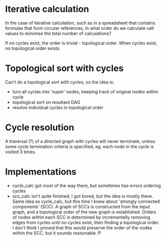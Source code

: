 # Iterative calculation

In the case of iterative calculation, such as in a spreadsheet that
contains formulas that form circular references, in what order do we
calculate cell values to minimise the total number of calculations?

If no cycles exist, the order is trivial - topological order. When cycles
exist, no topological order exists.


# Topological sort with cycles

Can't do a topological sort with cycles, so the idea is:

- turn all cycles into 'super' nodes, keeping track of original nodes within cycle
- topological sort on resultant DAG
- resolve individual cycles in topological order

# Cycle resolution

A traversal (?) of a directed graph with cycles will never terminate,
unless some cycle termination criteria is specified, eg. each node
in the cycle is visited 3 times.

# Implementations

- cycle_calc got most of the way there, but sometimes has errors ordering cycles
- scc_calc isn't quite finished, I got bored, but the idea is mostly there. Same
  idea as cycle_calc, but this time I knew about 'strongly connected components' (SCC).
  A graph of SCCs is constructed from the input graph, and a topological order of the
  new graph is established. Orders of nodes within each SCC is determined by incrementally
  removing edges from cycles until no cycles exist, then finding a topological order.
  I don't think I proved that this would preserve the order of the nodes within the SCC,
  but it sounds reasonable :P
